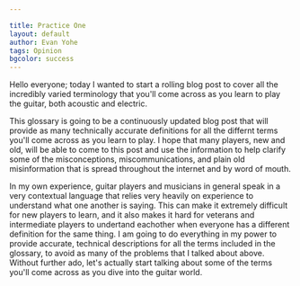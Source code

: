 ```yaml
---

title: Practice One
layout: default
author: Evan Yohe
tags: Opinion
bgcolor: success
---
```

Hello everyone; today I wanted to start a rolling blog post to cover all the incredibly varied terminology that you'll come across as you learn to play the guitar, both acoustic and electric.

This glossary is going to be a continuously updated blog post that will provide as many technically accurate definitions for all the differnt terms you'll come across as you learn to play. I hope that many players, new and old, will be able to come to this post and use the information to help clarify some of the misconceptions, miscommunications, and plain old misinformation that is spread throughout the internet and by word of mouth.

In my own experience, guitar players and musicians in general speak in a very contextual language that relies very heavily on experience to understand what one another is saying. This can make it extremely difficult for new players to learn, and it also makes it hard for veterans and intermediate players to undertand eachother when everyone has a different definition for the same thing. I am going to do everything in my power to provide accurate, technical descriptions for all the terms included in the glossary, to avoid as many of the problems that I talked about above. Without further ado, let's actually start talking about some of the terms you'll come across as you dive into the guitar world.